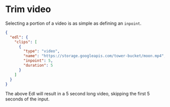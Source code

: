 # Trim video
Selecting a portion of a video is as simple as defining an `inpoint`.

``` json title="data.json" hl_lines="7"
{
  "edl": {
    "clips": [
      {
        "type": "video",
        "name": "https://storage.googleapis.com/tower-bucket/moon.mp4",
        "inpoint": 5,
        "duration": 5
      }
    ]
  }
}
```

The above Edl will result in a 5 second long video, skipping the first 5 seconds of the input.